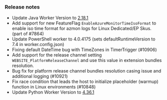 ### Release notes

<!-- Please add your release notes in the following format:
- My change description (#PR)
-->

- Update Java Worker Version to [2.18.1](https://github.com/Azure/azure-functions-java-worker/releases/tag/2.18.1)
- Add support for new FeatureFlag `EnableAzureMonitorTimeIsoFormat` to enable iso time format for azmon logs for Linux Dedicated/EP Skus. (part of #7864)
- Update PowerShell worker to 4.0.4175 (sets defaultRuntimeVersion to 7.4 in worker.config.json)
- Fixing default DateTime bug with TimeZones in TimerTrigger (#10906)
- Add support for the release channel setting `WEBSITE_PlatformReleaseChannel` and use this value in extension bundles resolution.
- Bug fix for platform release channel bundles resolution casing issue and additional logging (#10921)
- Fix race condition that leads the host to initialize placeholder (warmup) function in Linux environments (#10848)
- Update Python Worker Version to [4.36.1](https://github.com/Azure/azure-functions-python-worker/releases/tag/4.36.1)
